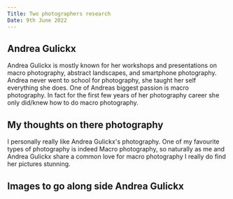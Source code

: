 ```yaml
---
Title: Two photographers research
Date: 9th June 2022
---
```


## Andrea Gulickx
Andrea Gulickx is mostly known for her workshops and presentations on macro
photography, abstract landscapes, and smartphone photography. Andrea never went
to school for photography, she taught her self everything she does. One of
Andreas biggest passion is macro photography. In fact for the first few years
of her photography career she only did/knew how to do macro photography.

## My thoughts on there photography
I personally really like Andrea Gulickx's photography. One of my favourite
types of photography is indeed Macro photography, so naturally as me and Andrea
Gulickx share a common love for macro photography I really do find her pictures
stunning.

## Images to go along side Andrea Gulickx
